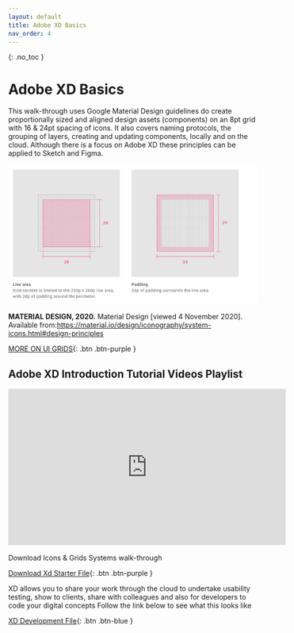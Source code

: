 ```yaml
---
layout: default
title: Adobe XD Basics
nav_order: 4
---
```


{: .no_toc }

# Adobe XD Basics

This walk-through uses Google Material Design guidelines do create proportionally sized and aligned design assets (components) on an 8pt grid with 16 & 24pt spacing of icons. It also covers naming protocols, the grouping of layers, creating and updating components, locally and on the cloud. Although there is a focus on Adobe XD these principles can be applied to Sketch and Figma.

![grids](images/grids_ui/mat_grids_icons.png)

**MATERIAL DESIGN, 2020.** Material Design [viewed 4 November 2020]. Available from:https://material.io/design/iconography/system-icons.html#design-principles

[MORE ON UI GRIDS](ui_grids.md){: .btn .btn-purple }

## Adobe XD Introduction Tutorial Videos Playlist

<iframe width="560" height="315" src="https://www.youtube.com/embed/videoseries?list=PL-C4a9Qw2_Y6TTMg6dvNJ967jmMwrqbp3" frameborder="0" allow="accelerometer; autoplay; clipboard-write; encrypted-media; gyroscope; picture-in-picture" allowfullscreen="" style="font-size: 0.9375rem; letter-spacing: 0.45px;"></iframe>


Download Icons & Grids Systems walk-through


[Download Xd Starter File](https://learn.solent.ac.uk/pluginfile.php/2432386/mod_resource/intro/starter_2.xd){: .btn .btn-purple }

XD allows you to share your work through the cloud to undertake usability testing, show to clients, share with colleagues and also for developers to code your digital concepts Follow the link below to see what this looks like

[XD Development File](http://example.com/){: .btn .btn-blue }


